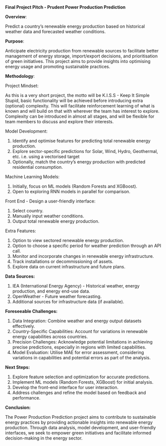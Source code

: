 **Final Project Pitch - Prudent Power Production Prediction**

**Overview**:

  Predict a country’s renewable energy production based on historical weather data and forecasted weather conditions.

**Purpose**:

  Anticipate electricity production from renewable sources to facilitate better management of energy storage, import/export decisions, and prioritisation of green initiatives. 
  This project aims to provide insights into optimising energy usage and promoting sustainable practices.

**Methodology**:

  Project Mindset:
  
  As this is a very short project, the motto will be K.I.S.S - Keep It Simple Stupid, basic functionality will be achieved before introducing extra (optional) complexity. 
  This will facilitate reinforcement learning of what is known and will build on that with wherever the team has interest to explore. 
  Complexity can be introduced in almost all stages, and will be flexible for team members to discuss and explore their interests.

  Model Development:
  
  1. Identify and optimise features for predicting total renewable energy production.
  2. Explore sector-specific predictions for Solar, Wind, Hydro, Geothermal, etc. i.e. using a vectorised target
  3. Optionally, match the country’s energy production with predicted residential consumption.
  
  Machine Learning Models:
  
  1. Initially, focus on ML models (Random Forests and XGBoost).
  2. Open to exploring RNN models in parallel for comparison.

  Front End - Design a user-friendly interface:
  
  1. Select country.
  2. Manually input weather conditions.
  3. Output total renewable energy production.

  Extra Features:
  
  1. Option to view sectored renewable energy production.
  2. Option to choose a specific period for weather prediction through an API call.
  3. Monitor and incorporate changes in renewable energy infrastructure.
  4. Track installations or decommissioning of assets.
  5. Explore data on current infrastructure and future plans.

**Data Sources:**
1. IEA (International Energy Agency) - Historical weather, energy production, and energy end-use data.
2. OpenWeather - Future weather forecasting.
3. Additional sources for infrastructure data (if available).

**Foreseeable Challenges:**
1. Data Integration: Combine weather and energy output datasets effectively.
2. Country-Specific Capabilities: Account for variations in renewable energy capabilities across countries.
3. Precision Challenges: Acknowledge potential limitations in achieving precise predictions, especially in regions with limited capabilities.
4. Model Evaluation: Utilise MAE for error assessment, considering variations in capabilities and potential errors as part of the analysis.

**Next Steps:**
1. Explore feature selection and optimization for accurate predictions.
2. Implement ML models (Random Forests, XGBoost) for initial analysis.
3. Develop the front-end interface for user interaction.
4. Address challenges and refine the model based on feedback and performance.

**Conclusion:**

  The Power Production Prediction project aims to contribute to sustainable energy practices by providing actionable insights into renewable energy production. 
  Through data analysis, model development, and user-friendly interfaces, we seek to empower green initiatives and facilitate informed decision-making in the energy sector.

